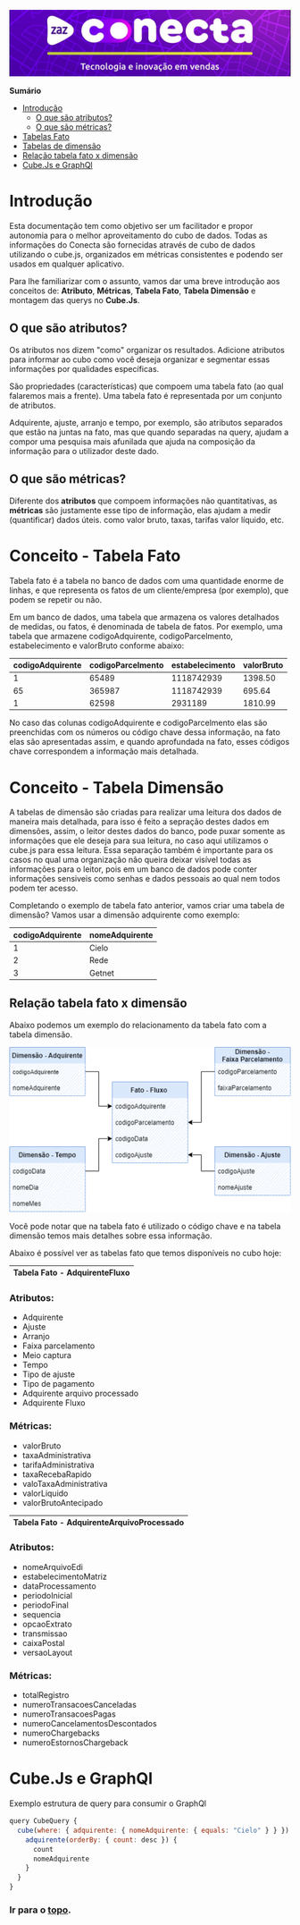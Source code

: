 ![ZAZ Conecta](img/conecta.jpg)

  <summary><strong>Sumário</strong></summary>

  * [Introdução](#introdução)
    * [O que são atributos?](#o-que-são-atributos)
    * [O que são métricas?](#o-que-são-métricas)
  * [Tabelas Fato](#conceito---tabela-fato)
  * [Tabelas de dimensão](#conceito---tabela-dimensão)
  * [Relação tabela fato x dimensão](#relação-tabela-fato-x-dimensão)
  * [Cube.Js e GraphQl](#cubejs-e-graphql)

# Introdução

Esta documentação tem como objetivo ser um facilitador e propor autonomia para o melhor aproveitamento do cubo de dados.
Todas as informações do Conecta são fornecidas através de cubo de dados utilizando o cube.js, organizados em métricas consistentes e podendo ser usados em qualquer aplicativo.

Para lhe familiarizar com o assunto, vamos dar uma breve introdução aos conceitos de: **Atributo**, **Métricas**, **Tabela Fato**, **Tabela Dimensão** e montagem das querys no **Cube.Js**.

## O que são atributos?

Os atributos nos dizem "como" organizar os resultados. Adicione atributos para informar ao cubo como você deseja organizar e segmentar essas informações por qualidades específicas.

São propriedades (características) que compoem uma tabela fato (ao qual falaremos mais a frente). Uma tabela fato é representada por um conjunto de atributos. 

Adquirente, ajuste, arranjo e tempo, por exemplo, são atributos separados que estão na juntas na fato, mas que quando separadas na query, ajudam a compor uma pesquisa mais afunilada que ajuda na composição da informação para o utilizador deste dado.

## O que são métricas?

Diferente dos **atributos** que compoem informações não quantitativas, as **métricas** são justamente esse tipo de informação, elas ajudam a medir (quantificar) dados úteis. como valor bruto, taxas, tarifas valor líquido, etc.

# Conceito - Tabela Fato

Tabela fato é a tabela no banco de dados com uma quantidade enorme de linhas, e que representa os fatos de um cliente/empresa (por exemplo), que podem se repetir ou não.

Em um banco de dados, uma tabela que armazena os valores detalhados de medidas, ou fatos, é denominada de tabela de fatos. Por exemplo, uma tabela que armazene codigoAdquirente, codigoParcelmento, estabelecimento e valorBruto conforme abaixo: 

codigoAdquirente | codigoParcelmento | estabelecimento | valorBruto 
---------------  | ----------------- | --------------- | ----------
1 | 65489 | 1118742939 | 1398.50
65 | 365987 | 1118742939 | 695.64
1 | 62598 | 2931189 |  1810.99

No caso das colunas codigoAdquirente e codigoParcelmento elas são preenchidas com os números ou código chave dessa informação, na fato elas são apresentadas assim, e quando aprofundada na fato, esses códigos chave correspondem a informação mais detalhada.

# Conceito - Tabela Dimensão

A tabelas de dimensão são criadas para realizar uma leitura dos dados de maneira mais detalhada, para isso é feito a sepração destes dados em dimensões, assim, o leitor destes dados do banco, pode puxar somente as informações que ele deseja para sua leitura, no caso aqui utilizamos o cube.js para essa leitura.
Essa separação também é importante para os casos no qual uma organização não queira deixar visível todas as informações para o leitor, pois em um banco de dados pode conter informações sensiveis como senhas e dados pessoais ao qual nem todos podem ter acesso.

Completando o exemplo de tabela fato anterior, vamos criar uma tabela de dimensão? 
Vamos usar a dimensão adquirente como exemplo:

codigoAdquirente | nomeAdquirente 
---------------  | -------------- 
  1 | Cielo
  2 | Rede
  3 | Getnet


## Relação tabela fato x dimensão

Abaixo podemos um exemplo do relacionamento da tabela fato com a tabela dimensão.

![Tabela fato x dimensão](img/fatoedimensaopng.png)

Você pode notar que na tabela fato é utilizado o código chave e na tabela dimensão temos mais detalhes sobre essa informação.

Abaixo é possível ver as tabelas fato que temos disponíveis no cubo hoje:

| Tabela Fato - **AdquirenteFluxo** |
------------------------|

### Atributos:
- Adquirente
- Ajuste
- Arranjo
- Faixa parcelamento
- Meio captura
- Tempo
- Tipo de ajuste
- Tipo de pagamento
- Adquirente arquivo processado
- Adquirente Fluxo

### Métricas:
- valorBruto
- taxaAdministrativa
- tarifaAdministrativa
- taxaRecebaRapido
- valoTaxaAdministrativa
- valorLiquido
- valorBrutoAntecipado


| Tabela Fato - **AdquirenteArquivoProcessado** |
------------------------|

### Atributos:
- nomeArquivoEdi
- estabelecimentoMatriz
- dataProcessamento
- periodoInicial
- periodoFinal
- sequencia
- opcaoExtrato
- transmissao
- caixaPostal
- versaoLayout

### Métricas:
- totalRegistro
- numeroTransacoesCanceladas
- numeroTransacoesPagas
- numeroCancelamentosDescontados
- numeroChargebacks
- numeroEstornosChargeback


# Cube.Js e GraphQl

Exemplo estrutura de query para consumir o GraphQl

~~~javascript
query CubeQuery {
  cube(where: { adquirente: { nomeAdquirente: { equals: "Cielo" } } }) {
    adquirente(orderBy: { count: desc }) {
      count
      nomeAdquirente
    }
  }
}
~~~

 ### Ir para o [topo](#introdução).